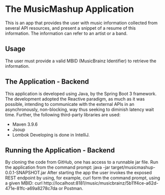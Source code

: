 # The MusicMashup Application
This is an app that provides the user with music information collected from several API resources,
and present a snippet of a resume of this information.
The information can refer to an artist or a band.

## Usage
The user must provide a valid MBID (MusicBrainz Identifier) to retrieve the information.

## The Application - Backend
This application is developed using Java, by the Spring Boot 3 framework.
The development adopted the Reactive paradigm, as much as it was possible,
intending to communicate with the external APIs in an asynchronously, non-blocking, way
thus seeking to diminish latency wait time.
Further, the following third-party libraries are used:
- Maven 3.9.6
- Jsoup
- Lombok
Developing is done in IntelliJ.

## Running the Application - Backend
By cloning the code from GitHub, one has access to a runnable jar file.
Run the application from the command prompt: java -jar target/musicmashup-0.0.1-SNAPSHOT.jar
After starting the app the user invokes the exposed REST endpoint by using, for example, curl
form the command prompt, using a given MBID:
curl  http://localhost:8181/music/musicbrainz/5b11f4ce-a62d-471e-81fc-a69a8278c7da
or Postman.
